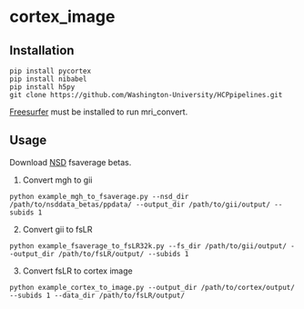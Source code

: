 # cortex_image

## Installation

```
pip install pycortex
pip install nibabel
pip install h5py
git clone https://github.com/Washington-University/HCPpipelines.git
```
[Freesurfer](https://surfer.nmr.mgh.harvard.edu/) must be installed to run mri_convert.

## Usage

Download [NSD](https://naturalscenesdataset.org/) fsaverage betas. 

1. Convert mgh to gii
```
python example_mgh_to_fsaverage.py --nsd_dir /path/to/nsddata_betas/ppdata/ --output_dir /path/to/gii/output/ --subids 1
```

2. Convert gii to fsLR
```
python example_fsaverage_to_fsLR32k.py --fs_dir /path/to/gii/output/ --output_dir /path/to/fsLR/output/ --subids 1
```

3. Convert fsLR to cortex image
```
python example_cortex_to_image.py --output_dir /path/to/cortex/output/ --subids 1 --data_dir /path/to/fsLR/output/
```

